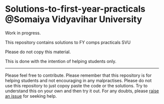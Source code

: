 # Solutions-to-first-year-practicals @Somaiya Vidyavihar University
Work in progress.

This repository contains solutions to FY comps practicals SVU

Please do not copy this material.

This is done with the intention of helping students only.

____


Please feel free to contribute. Please remember that this repository is for helping students and not encouraging in any malpractises. Please do not use this repository to just copoy paste the code or the solutions. Try to understand this on your own and then try it out. For any doubts, please [raise an issue](https://github.com/Aatmaj-Zephyr/Solutions-to-first-year-practicals/issues/new?assignees=Aatmaj-Zephyr&labels=Doubt&template=doubt.md&title=Doubt) for seeking help.
